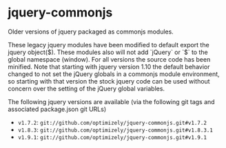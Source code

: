 # jquery-commonjs
Older versions of jquery packaged as commonjs modules.

These legacy jquery modules have been modified to default export the jquery object($).  These modules also will not add `jQuery` or `$` to the global namespace (window).  For all versions the source code has been minified.  Note that starting with jquery version 1.10 the default behavior changed to not set the jQuery globals in a commonjs module environment, so starting with that version the stock jquery code can be used without concern over the setting of the jQuery global variables.

The following jquery versions are available (via the following git tags and associated package.json git URLs)
- `v1.7.2`: `git://github.com/optimizely/jquery-commonjs.git#v1.7.2`
- `v1.8.3`: `git://github.com/optimizely/jquery-commonjs.git#v1.8.3.1`
- `v1.9.1`: `git://github.com/optimizely/jquery-commonjs.git#v1.9.1`
